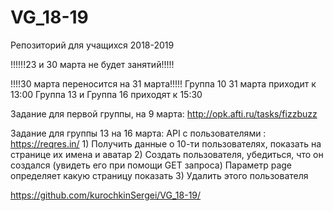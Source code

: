 # VG_18-19
Репозиторий для учащихся 2018-2019

!!!!!!23 и 30 марта не будет занятий!!!!!

!!!!30 марта переносится на 31 марта!!!!!
Группа 10 31 марта приходит к 13:00
Группа 13 и Группа 16 приходят к 15:30

Задание для первой группы, на 9 марта: http://opk.afti.ru/tasks/fizzbuzz 

Задание для группы 13 на 16 марта:
    API с пользователями : https://reqres.in/
    1) Получить данные о 10-ти пользователях, показать на странице их имена и аватар
    2) Создать пользователя, убедиться, что он создался (увидеть его при помощи GET запроса) Параметр page определяет какую страницу показать
    3) Удалить этого пользователя

https://github.com/kurochkinSergei/VG_18-19/